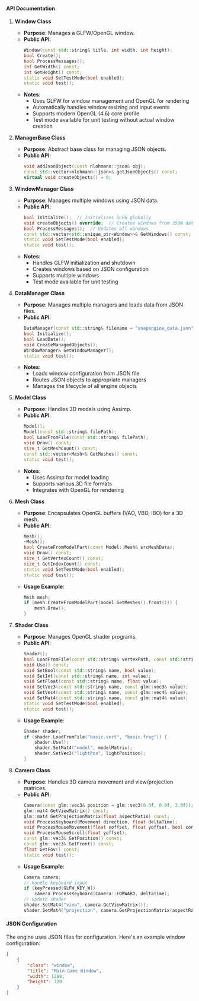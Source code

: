 #### **API Documentation**

1. **Window Class**  
   - **Purpose**: Manages a GLFW/OpenGL window.  
   - **Public API**:  
     ```cpp
     Window(const std::string& title, int width, int height);
     bool Create();
     bool ProcessMessages();
     int GetWidth() const;
     int GetHeight() const;
     static void SetTestMode(bool enabled);
     static void test();
     ```
   - **Notes**:
     - Uses GLFW for window management and OpenGL for rendering
     - Automatically handles window resizing and input events
     - Supports modern OpenGL (4.6) core profile
     - Test mode available for unit testing without actual window creation

2. **ManagerBase Class**  
   - **Purpose**: Abstract base class for managing JSON objects.  
   - **Public API**:  
     ```cpp
     void addJsonObject(const nlohmann::json& obj);
     const std::vector<nlohmann::json>& getJsonObjects() const;
     virtual void createObjects() = 0;
     ```

3. **WindowManager Class**  
   - **Purpose**: Manages multiple windows using JSON data.  
   - **Public API**:  
     ```cpp
     bool Initialize();  // Initializes GLFW globally
     void createObjects() override;  // Creates windows from JSON data
     bool ProcessMessages();  // Updates all windows
     const std::vector<std::unique_ptr<Window>>& GetWindows() const;
     static void SetTestMode(bool enabled);
     static void test();
     ```
   - **Notes**:
     - Handles GLFW initialization and shutdown
     - Creates windows based on JSON configuration
     - Supports multiple windows
     - Test mode available for unit testing

4. **DataManager Class**  
   - **Purpose**: Manages multiple managers and loads data from JSON files.  
   - **Public API**:  
     ```cpp
     DataManager(const std::string& filename = "snapengine_data.json");
     bool Initialize();
     bool LoadData();
     void CreateManagedObjects();
     WindowManager& GetWindowManager();
     static void test();
     ```
   - **Notes**:
     - Loads window configuration from JSON file
     - Routes JSON objects to appropriate managers
     - Manages the lifecycle of all engine objects

5. **Model Class**  
   - **Purpose**: Handles 3D models using Assimp.  
   - **Public API**:  
     ```cpp
     Model();
     Model(const std::string& filePath);
     bool LoadFromFile(const std::string& filePath);
     void Draw() const;
     size_t GetMeshCount() const;
     const std::vector<Mesh>& GetMeshes() const;
     static void test();
     ```
   - **Notes**:
     - Uses Assimp for model loading
     - Supports various 3D file formats
     - Integrates with OpenGL for rendering

6. **Mesh Class**  
   - **Purpose**: Encapsulates OpenGL buffers (VAO, VBO, IBO) for a 3D mesh.  
   - **Public API**:  
     ```cpp
     Mesh();
     ~Mesh();
     bool CreateFromModelPart(const Model::Mesh& srcMeshData);
     void Draw() const;
     size_t GetVertexCount() const;
     size_t GetIndexCount() const;
     static void SetTestMode(bool enabled);
     static void test();
     ```
   - **Usage Example**:  
     ```cpp
     Mesh mesh;
     if (mesh.CreateFromModelPart(model.GetMeshes().front())) {
         mesh.Draw();
     }
     ```

7. **Shader Class**  
   - **Purpose**: Manages OpenGL shader programs.  
   - **Public API**:  
     ```cpp
     Shader();
     bool LoadFromFile(const std::string& vertexPath, const std::string& fragmentPath);
     void Use() const;
     void SetBool(const std::string& name, bool value);
     void SetInt(const std::string& name, int value);
     void SetFloat(const std::string& name, float value);
     void SetVec3(const std::string& name, const glm::vec3& value);
     void SetVec4(const std::string& name, const glm::vec4& value);
     void SetMat4(const std::string& name, const glm::mat4& value);
     static void SetTestMode(bool enabled);
     static void test();
     ```
   - **Usage Example**:  
     ```cpp
     Shader shader;
     if (shader.LoadFromFile("basic.vert", "basic.frag")) {
         shader.Use();
         shader.SetMat4("model", modelMatrix);
         shader.SetVec3("lightPos", lightPosition);
     }
     ```

8. **Camera Class**  
   - **Purpose**: Handles 3D camera movement and view/projection matrices.  
   - **Public API**:  
     ```cpp
     Camera(const glm::vec3& position = glm::vec3(0.0f, 0.0f, 3.0f));
     glm::mat4 GetViewMatrix() const;
     glm::mat4 GetProjectionMatrix(float aspectRatio) const;
     void ProcessKeyboard(Movement direction, float deltaTime);
     void ProcessMouseMovement(float xoffset, float yoffset, bool constrainPitch = true);
     void ProcessMouseScroll(float yoffset);
     const glm::vec3& GetPosition() const;
     const glm::vec3& GetFront() const;
     float GetFov() const;
     static void test();
     ```
   - **Usage Example**:  
     ```cpp
     Camera camera;
     // Handle keyboard input
     if (keyPressed[GLFW_KEY_W])
         camera.ProcessKeyboard(Camera::FORWARD, deltaTime);
     // Update shader
     shader.SetMat4("view", camera.GetViewMatrix());
     shader.SetMat4("projection", camera.GetProjectionMatrix(aspectRatio));
     ```

#### **JSON Configuration**
The engine uses JSON files for configuration. Here's an example window configuration:
```json
[
    {
        "class": "window",
        "title": "Main Game Window",
        "width": 1280,
        "height": 720
    }
]
